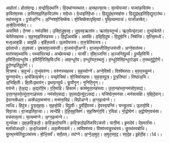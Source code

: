 

  
आहोता॑। होता॑म॒न्द्रः। म॒न्द्रोवि॒दथा॑नि। वि॒दथा॑न्यस्थात्। अ॒स्था॒त्स॒त्यः। स॒त्योयज्वा॑। यज्वा॑क॒वित॑मः। क॒वित॑म॒स्सः। क॒वित॑म॒इति॑क॒विऽत॑मः। सवे॒धाः। वे॒धाइति॑वे॒धाः।। वि॒द्युद्र॑थ॒स्सह॑सः। वि॒द्युद्र॑थ॒इति॑वि॒द्युत्ऽर॑थः। सह॑सस्पु॒त्रः। पु॒त्रोअ॒ग्निः। अ॒ग्निश्शो॒चिष्के॑षः। शो॒चिष्के॑शःपृथि॒व्यां। पृ॒थि॒व्याम्पाजः॑। पाजो॑अस्रेत्। अ॒स्रे॒दित्य॑स्रेत्।।  
अया॑मिते। ते॒नमः॑। नम॑उक्तिं। उ॒क्तिं॒जु॒ष॒स्व॒। जु॒ष॒स्व॒ऋता॑वः। ऋता॑व॒स्तुभ्यं॑। ऋ॒त॒वेत्यृ॑तऽवा। तुभ्यं॒चेत॑ते। चेते॑तेसहस्वः। स॒ह॒स्व॒इति॑सहस्वः।। वि॒द्वाँआव॑क्षि। आव॑क्षि। व॒क्षि॒वि॒दुषः॑। वि॒दुषो॒नि। निष॑त्सि। स॒त्सि॒मध्ये॑। मध्य॒आब॒र्हिः। आब॒र्हिः। ब॒र्हिरू॒तये॑। ऊ॒तये॑यजत्र। य॒ज॒त्रेति॑यजत्र।।  
द्रव॑तान्ते। त॒उ॒षसा॑। उ॒षसा॑वा॒जय॑न्ती। वा॒जय॑न्ती॒अग्ने॑। वा॒जय॒न्तीति॑वा॒जय॑न्ती। अग्ने॒वात॑स्य। वात॑स्यप॒थ्या॑भिः। पथ्या॑भि॒रच्छ॑। अच्छेत्यच्छ॑।। यत्सीं॑। सी॒म॒ञ्जन्ति॑। अ॒ञ्जन्ति॑पू॒र्व्यं। पू॒र्व्यंह॒विर्भिः॑। ह॒विर्भि॒राव॒न्धुरे॑व। ह॒विर्भि॒रिति॑ह॒विःऽभिः॑। आव॒न्धुरे॑व। व॒न्धुरे॑वत॒स्थतुः॑। व॒न्धुरे॒वेति॑व॒न्धुरा॑ऽइव। त॒स्थतु॑र्दु॒रो॒णॆ। दु॒रो॒णइति॑दु॒रो॒णॆ।।  
मि॒त्रश्च॑। च॒तुभ्यं॑। तुभ्यं॒वरु॑णः। वरु॑णस्सहस्व। स॒ह॒स्वोग्ने॑। अग्ने॒विश्वे॑। विश्वे॑मरुतः। म॒रु॒त॒स्सु॒म्नं। सु॒म्नम॒र्चन्। अ॒र्चन्नित्य॒र्चन्।। यच्छो॒चिषा॑। शो॒चिषा॑सहसः। स॒ह॒स॒स्पु॒त्र॒। पु॒त्र॒तिष्ठाः॑। तिष्ठा॑अ॒भि। अ॒भिक्षि॒तीः। क्षि॒तीःःप्र॒थय॑न्। प्र॒थय॒त्सूर्यः॑। सू॒र्योनॄन्। नॄनिति॒नॄन्।।  
वय॑न्ते। ते॒अ॒द्य। अ॒द्यर॑रि॒म। र॒रि॒माहि। हिकामं॑। काम॑मुत्ता॒नह॑स्ताः। उ॒त्ता॒नह॑स्ता॒नम॑सोप॒सद्य॑। उ॒त्ता॒नह॒स्ते॒त्यु॑त्ता॒नऽह॑स्ताः। नम॑सोप॒सद्य॑। उ॒प॒सद्येत्यु॑प॒ऽसद्य॑।। यजि॑ष्ठेन॒मन॑सा। मन॑सायक्षि। य॒क्षि॒दे॒वान्। दे॒वानस्रे॑धता। अस्रे॑धता॒मन्म॑ना। मन्म॑ना॒विप्रः॑। विप्रो॑अग्ने। अ॒ग्न॒इत्य॑ग्ने।।  
त्वध्दि। हिपु॑त्र। पु॒त्र॒स॒ह॒सः॒। स॒ह॒सो॒वि। विपू॒र्वीः। पू॒र्वीर्दे॒वस्य॑। दे॒वस्य॒यन्ति॑। यन्त्यू॒तयः॑। ऊ॒तयो॒वि। विवा॒जाः। वा॒जाइति॑वा॒जाः।। त्वन्दे॑हि। दे॒हि॒स॒ह॒स्रिणं॑। स॒ह॒स्रिणं॑र॒यिं। र॒यिन्नः॑। नो॒द्रो॒घेण॑। अ॒द्रो॒घेण॒वच॑सा। वच॑सास॒त्यं। स॒त्यम्म॑ग्ने। अ॒ग्न॒इत्य॑ग्ने।।  
तुभ्यं॑दक्ष। द॒क्ष॒क॒वि॒क्र॒तो॒। क॒वि॒क्र॒तो॒यानि॑। क॒वि॒क्र॒तो॒इति॑कविऽक्रतो। यानी॒मा। इ॒मादेव॑। देव॒मर्ता॑सः। मर्ता॑सोअध्व॒रे। अ॒ध्व॒रेअक॑र्म। अक॒र्मेत्यक॑र्म।। त्वंविश्व॑स्य। विश्व॑स्यसु॒रथ॑स्य। सु॒रथ॑स्यबोधि। सु॒रथ॒स्येति॑सु॒ऽरथ॑स्य। बो॒धि॒सर्वं॑। सर्वं॒तत्। तद॑ग्ने। अ॒ग्ने॒अ॒मृ॒त॒। अ॒मृ॒त॒स्व॒द॒। स्व॒दे॒ह। इ॒हेती॒ह।।14।।  
